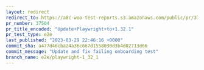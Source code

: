 ```yaml
---
layout: redirect
redirect_to: https://a8c-woo-test-reports.s3.amazonaws.com/public/pr/37504/e2e/index.html
pr_number: 37504
pr_title_encoded: "Update+Playwright+to+1.32.1"
pr_test_type: e2e
last_published: "2023-03-29 22:46:16 +0000"
commit_sha: a477d46cba24a36c667d1558030d3b4d02713d66
commit_message: "Update and fix failing onboarding test"
branch_name: e2e/playwright-1_32_1
---
```

